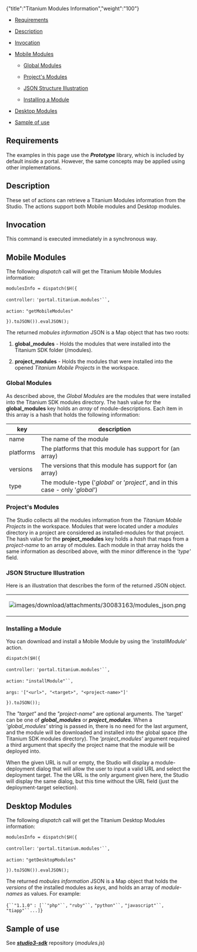 {"title":"Titanium Modules Information","weight":"100"}

* [Requirements](#requirements)

* [Description](#description)

* [Invocation](#invocation)

* [Mobile Modules](#mobile-modules)

    * [Global Modules](#global-modules)

    * [Project's Modules](#project's-modules)

    * [JSON Structure Illustration](#json-structure-illustration)

    * [Installing a Module](#installing-a-module)

* [Desktop Modules](#desktop-modules)

* [Sample of use](#sample-of-use)

## Requirements

The examples in this page use the _**Prototype**_ library, which is included by default inside a portal. However, the same concepts may be applied using other implementations.

## Description

These set of actions can retrieve a Titanium Modules information from the Studio. The actions support both Mobile modules and Desktop modules.

## Invocation

This command is executed immediately in a synchronous way.

## Mobile Modules

The following _dispatch_ call will get the Titanium Mobile Modules information:

`modulesInfo = dispatch($H({`

`controller:` `'portal.titanium.modules'``,`

`action:` `"getMobileModules"`

`}).toJSON()).evalJSON();`

The returned _mobules information_ JSON is a Map object that has two roots:

1. **global\_modules** - Holds the modules that were installed into the Titanium SDK folder (<sdk-dir>/modules).

2. **project\_modules** - Holds the modules that were installed into the opened _Titanium Mobile Projects_ in the workspace.

### Global Modules

As described above, the _Global Modules_ are the modules that were installed into the Titanium SDK modules directory.
The hash value for the **global\_modules** key holds an _array_ of module-descriptions. Each item in this array is a hash that holds the following information:

| key | description |
| --- | --- |
| name | The name of the module |
| platforms | The platforms that this module has support for (an array) |
| versions | The versions that this module has support for (an array) |
| type | The module-type ('_global_' or '_project_', and in this case - only '_global_') |

### Project's Modules

The Studio collects all the modules information from the _Titanium Mobile Projects_ in the workspace. Modules that were located under a _modules_ directory in a project are considered as installed-modules for that project.
The hash value for the **project\_modules** key holds a _hash_ that maps from a _project-name_ to an array of modules. Each module in that array holds the same information as described above, with the minor difference in the _'type'_ field.

### JSON Structure Illustration

Here is an illustration that describes the form of the returned JSON object.

<table class="confluenceTable"><thead class=""></thead><tfoot class=""></tfoot><tbody><tr><td class="confluenceTd" rowspan="1" colspan="1"><p><img src="images/download/attachments/30083163/modules_json.png" alt="images/download/attachments/30083163/modules_json.png" class="confluence-embedded-image image-left"></p></td></tr></tbody></table>

### Installing a Module

You can download and install a Mobile Module by using the _'installModule'_ action.

`dispatch($H({`

`controller:` `'portal.titanium.modules'``,`

`action:` `"installModule"``,`

`args:` `'["<url>", "<target>", "<project-name>"]'`

`}).toJSON());`

The _"target"_ and the _"project-name"_ are optional arguments.
The 'target' can be one of _**global\_modules**_ or _**project\_modules**_.
When a _'global\_modules'_ string is passed in, there is no need for the last argument, and the module will be downloaded and installed into the global space (the Titanium SDK modules directory).
The _'project\_modules'_ argument required a third argument that specify the project name that the module will be deployed into.

When the given URL is null or empty, the Studio will display a module-deployment dialog that will allow the user to input a valid URL and select the deployment target. The the URL is the only argument given here, the Studio will display the same dialog, but this time without the URL field (just the deployment-target selection).

## Desktop Modules

The following _dispatch_ call will get the Titanium Desktop Modules information:

`modulesInfo = dispatch($H({`

`controller:` `'portal.titanium.modules'``,`

`action:` `"getDesktopModules"`

`}).toJSON()).evalJSON();`

The returned _mobules information_ JSON is a Map object that holds the _versions_ of the installed modules as _keys_, and holds an array of _module-names_ as values.
For example:

`{``"1.1.0"` `: [``"php"``,` `"ruby"``,` `"python"``,` `"javascript"``,` `"tiapp"``...]}`

## Sample of use

See _**[studio3-sdk](https://github.com/aptana/studio3-sdk)**_ repository (_modules.js_)
